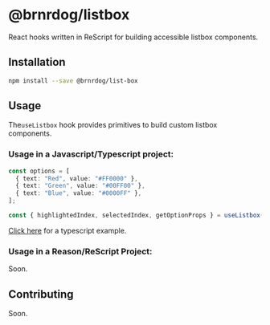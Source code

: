 # @brnrdog/listbox

React hooks written in ReScript for building accessible listbox components.

## Installation

```sh
npm install --save @brnrdog/list-box
```

## Usage

The`useListbox` hook provides primitives to build custom listbox components.

### Usage in a Javascript/Typescript project:

```ts
const options = [
  { text: "Red", value: "#FF0000" },
  { text: "Green", value: "#00FF00" },
  { text: "Blue", value: "#0000FF" },
];

const { highlightedIndex, selectedIndex, getOptionProps } = useListbox(options);
```

[Click here](https://github.com/brnrdog/listbox/tree/master/examples/typescript/src/App.tsx) for a typescript example.

### Usage in a Reason/ReScript Project:

Soon.

## Contributing

Soon.
